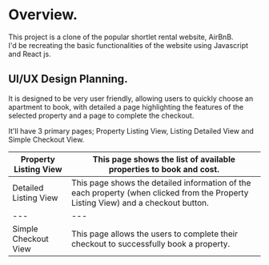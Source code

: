 # Overview.  
This project is a clone of the popular shortlet rental website, AirBnB.  
I'd be recreating the basic functionalities of the website using Javascript and React js.


## UI/UX Design Planning.  
It is designed to be very user friendly, allowing users to quickly choose an apartment to book, with detailed a page highlighting the features of the selected property and a page to complete the checkout.  

It'll have 3 primary pages; Property Listing View, Listing Detailed View and Simple Checkout View.

Property Listing View | This page shows the list of available properties to book and cost.  
--- | ---  
Detailed Listing View | This page shows the detailed information of the each property (when clicked from the Property Listing View) and a checkout button.  
--- | ---  
Simple Checkout View | This page allows the users to complete their checkout to successfully book a property.  
